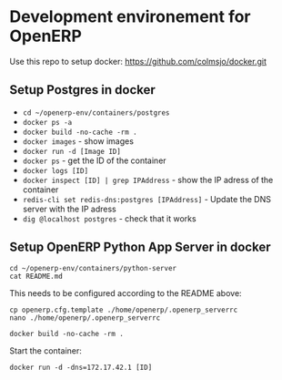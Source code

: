Development environement for OpenERP
====================================

Use this repo to setup docker: https://github.com/colmsjo/docker.git

Setup Postgres in docker
-----------------------

 * `cd ~/openerp-env/containers/postgres`
 * `docker ps -a`
 * `docker build -no-cache -rm .`
 * `docker images` - show images
 * `docker run -d [Image ID]`
 * `docker ps` - get the ID of the container 
 * `docker logs [ID]`
 * `docker inspect [ID] | grep IPAddress` - show the IP adress of the container
 * `redis-cli set redis-dns:postgres [IPAddress]` - Update the DNS server with the IP adress
 * `dig @localhost postgres` - check that it works


Setup OpenERP Python App Server in docker
-----------------------------------------

```
cd ~/openerp-env/containers/python-server
cat README.md 
```

This needs to be configured according to the README above:

```
cp openerp.cfg.template ./home/openerp/.openerp_serverrc
nano ./home/openerp/.openerp_serverrc

docker build -no-cache -rm .
```

Start the container:

```
docker run -d -dns=172.17.42.1 [ID]
```


